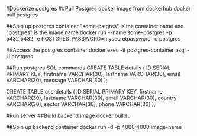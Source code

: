 #Dockerize postgres
##Pull Postgres docker image from dockerhub
docker pull postgres

##Spin up postgres container "some-pstgres" is the container name and "postgres" is the image name
docker run --name some-postgres -p 5432:5432 -e POSTGRES_PASSWORD=mysecretpassword -d postgres

##Access the postgres container
docker exec -it postgres-container psql -U postgres

##Run postgres SQL commands
CREATE TABLE details (
  ID SERIAL PRIMARY KEY,
  firstname VARCHAR(30),
  lastname VARCHAR(30),
  email VARCHAR(30),
  message VARCHAR(30)
);

CREATE TABLE userdetails (
  ID SERIAL PRIMARY KEY,
  firstname VARCHAR(30),
  lastname VARCHAR(30),
  email VARCHAR(30),
  country VARCHAR(30),
  sector VARCHAR(30),
  phone VARCHAR(30)
);

#Run server
##Build backend image
docker build .

##Spin up backend container
docker run -d -p 4000:4000 image-name
